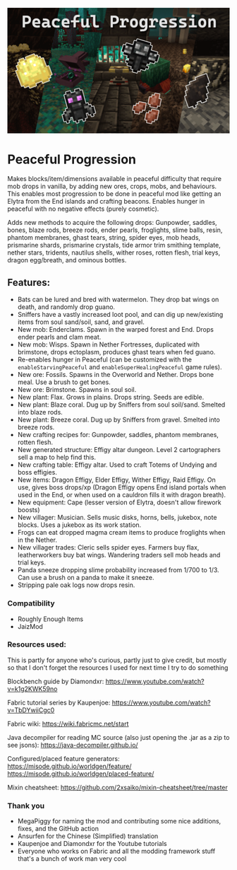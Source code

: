 ![Banner image](images/banner.png)

# Peaceful Progression

Makes blocks/item/dimensions available in peaceful difficulty that require mob drops in vanilla, by adding new ores, crops, mobs, and behaviours. This enables most progression to be done in peaceful mod like getting an Elytra from the End islands and crafting beacons. Enables hunger in peaceful with no negative effects (purely cosmetic).

Adds new methods to acquire the following drops: Gunpowder, saddles, bones, blaze rods, breeze rods, ender pearls, froglights, slime balls, resin, phantom membranes, ghast tears, string, spider eyes, mob heads, prismarine shards, prismarine crystals, tide armor trim smithing template, nether stars, tridents, nautilus shells, wither roses, rotten flesh, trial keys, dragon egg/breath, and ominous bottles.

## Features:
- Bats can be lured and bred with watermelon. They drop bat wings on death, and randomly drop guano.
- Sniffers have a vastly increased loot pool, and can dig up new/existing items from soul sand/soil, sand, and gravel.
- New mob: Enderclams. Spawn in the warped forest and End. Drops ender pearls and clam meat.
- New mob: Wisps. Spawn in Nether Fortresses, duplicated with brimstone, drops ectoplasm, produces ghast tears when fed guano.
- Re-enables hunger in Peaceful (can be customized with the `enableStarvingPeaceful` and `enableSuperHealingPeaceful` game rules).
- New ore: Fossils. Spawns in the Overworld and Nether. Drops bone meal. Use a brush to get bones.
- New ore: Brimstone. Spawns in soul soil.
- New plant: Flax. Grows in plains. Drops string. Seeds are edible.
- New plant: Blaze coral. Dug up by Sniffers from soul soil/sand. Smelted into blaze rods.
- New plant: Breeze coral. Dug up by Sniffers from gravel. Smelted into breeze rods.
- New crafting recipes for: Gunpowder, saddles, phantom membranes, rotten flesh.
- New generated structure: Effigy altar dungeon. Level 2 cartographers sell a map to help find this.
- New crafting table: Effigy altar. Used to craft Totems of Undying and boss effigies.
- New items: Dragon Effigy, Elder Effigy, Wither Effigy, Raid Effigy. On use, gives boss drops/xp (Dragon Effigy opens End island portals when used in the End, or when used on a cauldron fills it with dragon breath).
- New equipment: Cape (lesser version of Elytra, doesn't allow firework boosts)
- New villager: Musician. Sells music disks, horns, bells, jukebox, note blocks. Uses a jukebox as its work station.
- Frogs can eat dropped magma cream items to produce froglights when in the Nether. 
- New villager trades: Cleric sells spider eyes. Farmers buy flax, leatherworkers buy bat wings. Wandering traders sell mob heads and trial keys.
- Panda sneeze dropping slime probability increased from 1/700 to 1/3. Can use a brush on a panda to make it sneeze.
- Stripping pale oak logs now drops resin.

### Compatibility

- Roughly Enough Items
- JaizMod

### Resources used:

This is partly for anyone who's curious, partly just to give credit, but mostly so that I don't forget the resources I used for next time I try to do something

Blockbench guide by Diamondxr:
https://www.youtube.com/watch?v=k1g2KWK59no

Fabric tutorial series by Kaupenjoe:
https://www.youtube.com/watch?v=TbDYwiiCgc0

Fabric wiki:
https://wiki.fabricmc.net/start

Java decompiler for reading MC source (also just opening the .jar as a zip to see jsons):
https://java-decompiler.github.io/

Configured/placed feature generators:
https://misode.github.io/worldgen/feature/
https://misode.github.io/worldgen/placed-feature/

Mixin cheatsheet:
https://github.com/2xsaiko/mixin-cheatsheet/tree/master

### Thank you

- MegaPiggy for naming the mod and contributing some nice additions, fixes, and the GitHub action
- Ansurfen for the Chinese (Simplified) translation
- Kaupenjoe and Diamondxr for the Youtube tutorials
- Everyone who works on Fabric and all the modding framework stuff that's a bunch of work man very cool
